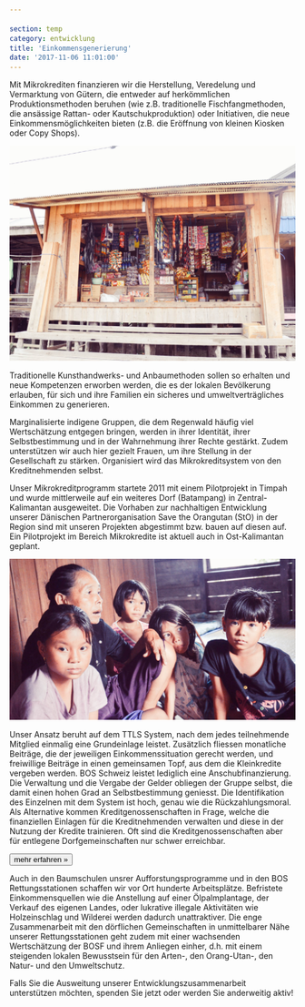 ```yaml
---

section: temp
category: entwicklung
title: 'Einkommensgenerierung'
date: '2017-11-06 11:01:00'
---
```

Mit Mikrokrediten finanzieren wir die Herstellung, Veredelung und Vermarktung von Gütern, die entweder auf herkömmlichen Produktionsmethoden beruhen (wie z.B. traditionelle Fischfangmethoden, die ansässige Rattan- oder Kautschukproduktion) oder Initiativen, die neue Einkommensmöglichkeiten bieten (z.B. die Eröffnung von kleinen Kiosken oder Copy Shops).

![](assets/images/shop.jpg)

Traditionelle Kunsthandwerks- und Anbaumethoden sollen so erhalten und neue Kompetenzen erworben werden, die es der lokalen Bevölkerung erlauben, für sich und ihre Familien ein sicheres und umweltverträgliches Einkommen zu generieren.

Marginalisierte indigene Gruppen, die dem Regenwald häufig viel Wertschätzung entgegen bringen, werden in ihrer Identität, ihrer Selbstbestimmung und in der Wahrnehmung ihrer Rechte gestärkt. Zudem unterstützen wir auch hier gezielt Frauen, um ihre Stellung in der Gesellschaft zu stärken. Organisiert wird das Mikrokreditsystem von den Kreditnehmenden selbst.

Unser Mikrokreditprogramm startete 2011 mit einem Pilotprojekt in Timpah und wurde mittlerweile auf ein weiteres Dorf (Batampang) in Zentral-Kalimantan ausgeweitet. Die Vorhaben zur nachhaltigen Entwicklung unserer Dänischen Partnerorganisation Save the Orangutan (StO) in der Region sind mit unseren Projekten abgestimmt bzw. bauen auf diesen auf. Ein Pilotprojekt im Bereich Mikrokredite ist aktuell auch in Ost-Kalimantan geplant.

![](assets/images/family.jpg)

Unser Ansatz beruht auf dem TTLS System, nach dem jedes teilnehmende Mitglied einmalig eine Grundeinlage leistet. Zusätzlich fliessen monatliche Beiträge, die der jeweiligen Einkommenssituation gerecht werden, und freiwillige Beiträge in einen gemeinsamen Topf, aus dem die Kleinkredite vergeben werden. BOS Schweiz leistet lediglich eine Anschubfinanzierung. Die Verwaltung und die Vergabe der Gelder obliegen der Gruppe selbst, die damit einen hohen Grad an Selbstbestimmung geniesst. Die Identifikation des Einzelnen mit dem System ist hoch, genau wie die Rückzahlungsmoral. Als Alternative kommen Kreditgenossenschaften in Frage, welche die finanziellen Einlagen für die Kreditnehmenden verwalten und diese in der Nutzung der Kredite trainieren. Oft sind die Kreditgenossenschaften aber für entlegene Dorfgemeinschaften nur schwer erreichbar.

[<button class="bos-button large info float-right space-left" id="mikrokredit">mehr erfahren »</button>](mikrokredit.html)

Auch in den Baumschulen unsrer Aufforstungsprogramme und in den BOS Rettungsstationen schaffen wir vor Ort hunderte Arbeitsplätze. Befristete Einkommensquellen wie die Anstellung auf einer Ölpalmplantage, der Verkauf des eigenen Landes, oder lukrative illegale Aktivitäten wie Holzeinschlag und Wilderei werden dadurch unattraktiver. Die enge Zusammenarbeit mit den dörflichen Gemeinschaften in unmittelbarer Nähe unserer Rettungsstationen geht zudem mit einer wachsenden Wertschätzung der BOSF und ihrem Anliegen einher, d.h. mit einem steigenden lokalen Bewusstsein für den Arten-, den Orang-Utan-, den Natur- und den Umweltschutz.

Falls Sie die Ausweitung unserer Entwicklungszusammenarbeit unterstützen möchten, spenden Sie jetzt oder werden Sie anderweitig aktiv!